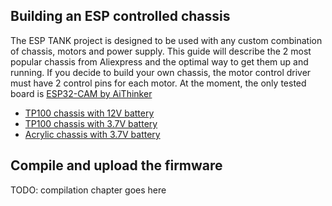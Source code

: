 ## Building an ESP controlled chassis

The ESP TANK project is designed to be used with any custom combination of chassis, motors and power supply. This guide will describe the 2 most popular chassis from Aliexpress and the optimal way to get them up and running. If you decide to build your own chassis, the motor control driver must have 2 control pins for each motor. At the moment, the only tested board is [ESP32-CAM by AiThinker](http://www.ai-thinker.com/pro_view-24.html)

- [TP100 chassis with 12V battery](tp100-12v.md)
- [TP100 chassis with 3.7V battery](tp100-3.7v.md)
- [Acrylic chassis with 3.7V battery](acrylic-3.7v.md)

## Compile and upload the firmware
TODO: compilation chapter goes here
